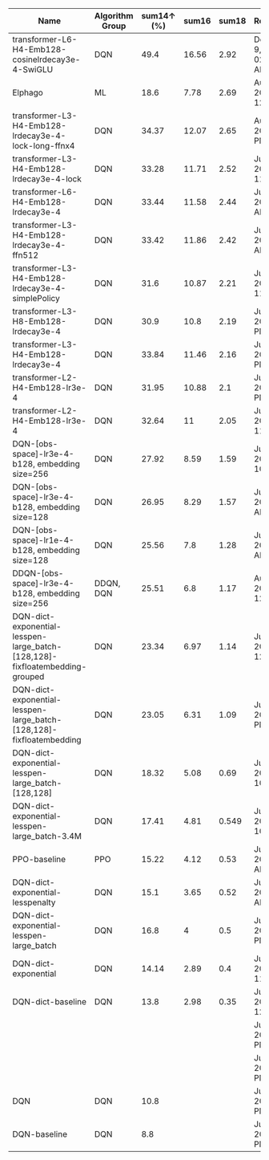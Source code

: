 
Name | Algorithm Group | sum14↑ (%) | sum16 | sum18 | Registered | Note | insight
-- | -- | -- | -- | -- | -- | -- | --
transformer-L6-H4-Emb128-cosinelrdecay3e-4-SwiGLU | DQN | 49.4 | 16.56 | 2.92 | December 9, 2024 02:28 AM(KST) | SOTA, 20000k epoch (total 4h on R5 5600, RTX 3090), but don't need that many epoch
Elphago | ML | 18.6 | 7.78 | 2.69 | August 26, 2023 12:12 AM | Previous SOTA |  
transformer-L3-H4-Emb128-lrdecay3e-4-lock-long-ffnx4 | DQN | 34.37 | 12.07 | 2.65 | August 1, 2023 2:31 PM | 3 layer, 6000k epoch (total 34h) |  
transformer-L3-H4-Emb128-lrdecay3e-4-lock | DQN | 33.28 | 11.71 | 2.52 | July 25, 2023 11:54 PM | 3-Layer transformer encoder, 4 Head, step 2000k, LR decat(exponential to 3e-5, warm-up 200k), LOCK embedding 추가 | apply lock embedding
transformer-L6-H4-Emb128-lrdecay3e-4 | DQN | 33.44 | 11.58 | 2.44 | July 24, 2023 2:21 AM | 6-layer | 6L>3L
transformer-L3-H4-Emb128-lrdecay3e-4-ffn512 | DQN | 33.42 | 11.86 | 2.42 | July 24, 2023 2:22 AM | 3-Layer transformer encoder, 4 head, step 2000k, LR decat(exponential to 3e-5, warm-up 200k), FFN hiddendim 512 | FFNx4 is better than x2
transformer-L3-H4-Emb128-lrdecay3e-4-simplePolicy | DQN | 31.6 | 10.87 | 2.21 | July 25, 2023 11:55 PM | FeatureExtractor는 Transformer, Policy는 MLP | complex policy is better
transformer-L3-H8-Emb128-lrdecay3e-4 | DQN | 30.9 | 10.8 | 2.19 | July 22, 2023 8:50 PM | 3-Layer transformer encoder, 8 Head, step 2000k, LR decat(exponential to 3e-5, warm-up 200k) | 4 head is better than 8 head
transformer-L3-H4-Emb128-lrdecay3e-4 | DQN | 33.84 | 11.46 | 2.16 | July 22, 2023 8:50 PM | 3-Layer transformer encoder, 4 Head, step 2000k, LR decat(exponential to 3e-5, warm-up 200k) |  
transformer-L2-H4-Emb128-lr3e-4 | DQN | 31.95 | 10.88 | 2.1 | July 22, 2023 8:21 PM | 3-Layer transformer encoder, 4 Head, step 2000k |  
transformer-L2-H4-Emb128-lr3e-4 | DQN | 32.64 | 11 | 2.05 | July 22, 2023 11:03 PM | 3-Layer transformer encoder, 4 Head, step 2600k |  
DQN-[obs-space]-lr3e-4-b128, embedding size=256 | DQN | 27.92 | 8.59 | 1.59 | July 30, 2023 10:45 PM | commit hash #https://github.com/pylixir-team/pylixir/pull/25/commits/a27ac4627bb58fe11718a5c1631b08fb8a34801d |  
DQN-[obs-space]-lr3e-4-b128, embedding size=128 | DQN | 26.95 | 8.29 | 1.57 | July 21, 2023 1:54 AM | commit hash #https://github.com/pylixir-team/pylixir/pull/25/commits/a27ac4627bb58fe11718a5c1631b08fb8a34801d |  
DQN-[obs-space]-lr1e-4-b128, embedding size=128 | DQN | 25.56 | 7.8 | 1.28 | July 21, 2023 1:37 AM | commit hash #https://github.com/pylixir-team/pylixir/pull/25/commits/a27ac4627bb58fe11718a5c1631b08fb8a34801d |  
DDQN-[obs-space]-lr3e-4-b128, embedding size=256 | DDQN, DQN | 25.51 | 6.8 | 1.17 | August 1, 2023 12:43 PM | commit hash #https://github.com/pylixir-team/pylixir/pull/25/commits/a27ac4627bb58fe11718a5c1631b08fb8a34801d에 double DQN만 적용 $\tau = 0.5$ (”DDQN”) | $\tau = 1$, target net update freq no improvement
DQN-dict-exponential-lesspen-large_batch-[128,128]-fixfloatembedding-grouped | DQN | 23.34 | 6.97 | 1.14 | July 21, 2023 12:45 AM | Model: [128, 128] Float embedding을 5개 float에 대해 동일한 연산을 하도록 변경 committee, board도 동일 속성에 대해 동일한 embedding이 적용되도록 변경 |  
DQN-dict-exponential-lesspen-large_batch-[128,128]-fixfloatembedding | DQN | 23.05 | 6.31 | 1.09 | July 19, 2023 7:44 PM | Model: [128, 128] Float embedding을 5개 float에 대해 동일한 연산을 하도록 변경 |  
DQN-dict-exponential-lesspen-large_batch-[128,128] | DQN | 18.32 | 5.08 | 0.69 | July 30, 2023 10:47 PM | Model: [128, 128] |  
DQN-dict-exponential-lesspen-large_batch-3.4M | DQN | 17.41 | 4.81 | 0.549 | July 30, 2023 10:47 PM | Batch size = 512 (very large batch) 3400k steps |  
PPO-baseline | PPO | 15.22 | 4.12 | 0.53 | July 14, 2023 3:03 AM | PPO, lr 3e-4 batch size 128 network 128,128 exp/less penalty reward |  
DQN-dict-exponential-lesspenalty | DQN | 15.1 | 3.65 | 0.52 | July 13, 2023 2:02 AM | exponential reward negative reward는 1/3로 책정 |  
DQN-dict-exponential-lesspen-large_batch | DQN | 16.8 | 4 | 0.5 | July 13, 2023 9:27 PM | Batch size = 512 (very large batch) 1500k steps |  
DQN-dict-exponential | DQN | 14.14 | 2.89 | 0.4 | July 12, 2023 11:59 PM | exponential reward ( 2 **first + 2 ** second) |  
DQN-dict-baseline | DQN | 13.8 | 2.98 | 0.35 | July 13, 2023 12:19 AM | reroll Available No stop when wrong action |  
  |   |   |   |   | July 25, 2023 7:17 PM |   |  
  |   |   |   |   | July 22, 2023 8:49 PM |   |  
DQN | DQN | 10.8 |   |   | July 9, 2023 4:21 PM | DQN_3 (DQN_1:5e5) |  
DQN-baseline | DQN | 8.8 |   |   | July 8, 2023 4:23 PM | [128, 128], $\tau$=0.5 (”DQN_2”) |  
